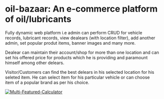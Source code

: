 # oil-bazaar: An e-commerce platform of oil/lubricants

Fully dynamic web platform i.e admin can perform CRUD for vehicle records, lubricant records, view dealears (with location filter), add another admin, set popular produt items, banner images and many more.<br>

Dealear can maintain their account/shop for more than one location and can set his offered price for products which he is providing and paramount himself among other delears. <br>

Visitor/Customers can find the best delears in his selected location for his seleted item. He can select item for his particular vehicle or can choose item of a popular brand as per his choice. 

[![Multi-Featured-Calculator](https://img.youtube.com/vi/iGigcBIpA1o/0.jpg)](https://www.youtube.com/watch?v=iGigcBIpA1o)

